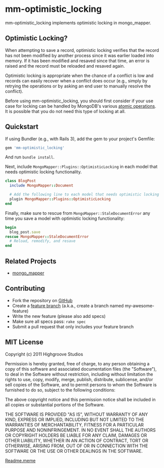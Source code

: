 mm-optimistic_locking
=====================

mm-optimistic_locking implements optimistic locking in mongo_mapper.

Optimistic Locking?
-------------------

When attempting to save a record, optimistic locking verifies that the
record has not been modified by another process since it was earlier loaded
into memory.  If it has been modified and resaved since that time, an error is
raised and the record must be reloaded and resaved again.

Optimistic locking is appropriate when the chance of a conflict is low
and records can easily recover when a conflict does occur (e.g., simply
by retrying the operations or by asking an end user to manually resolve the
conflict).

Before using mm-optimistic_locking, you should first consider if your use case
for locking can be handled by MongoDB's various [atomic operations](http://www.mongodb.org/display/DOCS/Atomic+Operations).
It is possible that you do not need this type of locking at all.

Quickstart
----------

If using Bundler (e.g., with Rails 3), add the gem to your project's
Gemfile:

``` ruby
gem 'mm-optimistic_locking'
```

And run `bundle install`.

Next, include `MongoMapper::Plugins::OptimisticLocking` in each model
that needs optimistic locking functionality.

``` ruby
class BlogPost
  include MongoMapper::Document

  # Add the following line to each model that needs optimistic locking
  plugin MongoMapper::Plugins::OptimisticLocking
end
```

Finally, make sure to rescue from `MongoMapper::StaleDocumentError`
any time you save a model with optimistic locking functionality:

``` ruby
begin
  blog_post.save
rescue MongoMapper::StaleDocumentError
  # Reload, remodify, and resave
end
```

Related Projects
----------------

* [mongo_mapper](http://mongomapper.com/)

Contributing
------------

* Fork the repository on [GitHub](https://github.com/highgroove/mm-optimistic_locking)
* Create a [feature branch](http://nvie.com/posts/a-successful-git-branching-model/) (a.k.a., create a branch named my-awesome-feature)
* Write the new feature (please also add specs)
* Make sure all specs pass: `rake spec`
* Submit a pull request that only includes your feature branch

MIT License
-----------
Copyright (c) 2011 Highgroove Studios

Permission is hereby granted, free of charge, to any person obtaining a copy of this software and associated documentation files (the "Software"), to deal in the Software without restriction, including without limitation the rights to use, copy, modify, merge, publish, distribute, sublicense, and/or sell copies of the Software, and to permit persons to whom the Software is furnished to do so, subject to the following conditions:

The above copyright notice and this permission notice shall be included in all copies or substantial portions of the Software.

THE SOFTWARE IS PROVIDED "AS IS", WITHOUT WARRANTY OF ANY KIND, EXPRESS OR IMPLIED, INCLUDING BUT NOT LIMITED TO THE WARRANTIES OF MERCHANTABILITY, FITNESS FOR A PARTICULAR PURPOSE AND NONINFRINGEMENT. IN NO EVENT SHALL THE AUTHORS OR COPYRIGHT HOLDERS BE LIABLE FOR ANY CLAIM, DAMAGES OR OTHER LIABILITY, WHETHER IN AN ACTION OF CONTRACT, TORT OR OTHERWISE, ARISING FROM, OUT OF OR IN CONNECTION WITH THE SOFTWARE OR THE USE OR OTHER DEALINGS IN THE SOFTWARE.

[Readme.meme](http://i.imgur.com/W3Gob.png)
